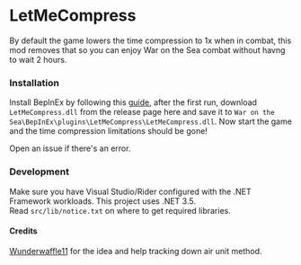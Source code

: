 # LetMeCompress
By default the game lowers the time compression to 1x when in combat, this mod removes that so you can enjoy War on the Sea combat without havng to wait 2 hours. 

### Installation 

Install BepInEx by following this [guide](https://docs.bepinex.dev/master/articles/user_guide/installation/index.html), after the first run, download `LetMeCompress.dll` from the release page here and save it to `War on the Sea\BepInEx\plugins\LetMeCompress\LetMeCompress.dll`. Now start the game and the time compression limitations should be gone!

Open an issue if there's an error.

### Development

Make sure you have Visual Studio/Rider configured with the .NET Framework workloads. This project uses .NET 3.5.     
Read `src/lib/notice.txt` on where to get required libraries. 

#### Credits

[Wunderwaffle11](https://github.com/wunderwaffle11) for the idea and help tracking down air unit method.
